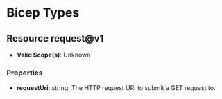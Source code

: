 # Bicep Types

## Resource request@v1
* **Valid Scope(s)**: Unknown
### Properties
* **requestUri**: string: The HTTP request URI to submit a GET request to.

